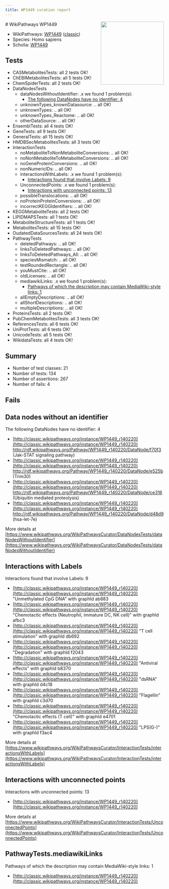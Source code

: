 ```yaml
---
title: WP1449 curation report
---
```


<img style="float: right; width: 200px" src="https://upload.wikimedia.org/wikipedia/commons/thumb/8/83/Wplogo_with_text_500.png/640px-Wplogo_with_text_500.png" />
# WikiPathways WP1449

* WikiPathways: [WP1449](https://wikipathways.org/pathways/WP1449) ([classic](https://classic.wikipathways.org/instance/WP1449))
* Species: Homo sapiens
* Scholia: [WP1449](https://scholia.toolforge.org/wikipathways/WP1449)
## Tests
* CASMetabolitesTests: all 2 tests OK!
* ChEBIMetabolitesTests: all 5 tests OK!
* ChemSpiderTests: all 2 tests OK!
* DataNodesTests
    * dataNodesWithoutIdentifier: .x we found 1 problem(s):
        * [The following DataNodes have no identifier: 4](#d2d32fa3)
    * unknownTypes_knownDatasource: .. all OK!
    * unknownTypes: .. all OK!
    * unknownTypes_Reactome: .. all OK!
    * otherDataSource: .. all OK!
* EnsemblTests: all 4 tests OK!
* GeneTests: all 9 tests OK!
* GeneralTests: all 15 tests OK!
* HMDBSecMetabolitesTests: all 3 tests OK!
* InteractionTests
    * noMetaboliteToNonMetaboliteConversions: .. all OK!
    * noNonMetaboliteToMetaboliteConversions: .. all OK!
    * noGeneProteinConversions: .. all OK!
    * nonNumericIDs: .. all OK!
    * interactionsWithLabels: .x we found 1 problem(s):
        * [Interactions found that involve Labels: 9](#630d2680)
    * UnconnectedPoints: .x we found 1 problem(s):
        * [Interactions with unconnected points: 13](#7f1d407a)
    * possibleTranslocations: .. all OK!
    * noProteinProteinConversions: .. all OK!
    * incorrectKEGGIdentifiers: .. all OK!
* KEGGMetaboliteTests: all 2 tests OK!
* LIPIDMAPSTests: all 1 tests OK!
* MetaboliteStructureTests: all 1 tests OK!
* MetabolitesTests: all 15 tests OK!
* OudatedDataSourcesTests: all 24 tests OK!
* PathwayTests
    * deletedPathways: .. all OK!
    * linksToDeletedPathways: .. all OK!
    * linksToDeletedPathways_All: .. all OK!
    * speciesMismatch: .. all OK!
    * testRoundedRectangle: .. all OK!
    * youMustCite: .. all OK!
    * oldLicenses: .. all OK!
    * mediawikiLinks: .x we found 1 problem(s):
        * [Pathways of which the description may contain MediaWiki-style links: 1](#da69cf45)
    * allEmptyDescriptions: .. all OK!
    * allShortDescriptions: .. all OK!
    * multipleDescriptions: .. all OK!
* ProteinsTests: all 2 tests OK!
* PubChemMetabolitesTests: all 3 tests OK!
* ReferencesTests: all 6 tests OK!
* UniProtTests: all 6 tests OK!
* UnicodeTests: all 5 tests OK!
* WikidataTests: all 4 tests OK!


## Summary

* Number of test classes: 21
* Number of tests: 134
* Number of assertions: 267
* Number of fails: 4

## Fails

<a name="d2d32fa3" />

## Data nodes without an identifier

The following DataNodes have no identifier: 4

* [http://classic.wikipathways.org/instance/WP1449_r140220](http://classic.wikipathways.org/instance/WP1449_r140220) http://rdf.wikipathways.org/Pathway/WP1449_r140220/DataNode/f70f3 (Jak-STAT signaling pathway)
* [http://classic.wikipathways.org/instance/WP1449_r140220](http://classic.wikipathways.org/instance/WP1449_r140220) http://rdf.wikipathways.org/Pathway/WP1449_r140220/DataNode/e525b (Trim30)
* [http://classic.wikipathways.org/instance/WP1449_r140220](http://classic.wikipathways.org/instance/WP1449_r140220) http://rdf.wikipathways.org/Pathway/WP1449_r140220/DataNode/ce316 (Ubiquitin mediated proteolysis)
* [http://classic.wikipathways.org/instance/WP1449_r140220](http://classic.wikipathways.org/instance/WP1449_r140220) http://rdf.wikipathways.org/Pathway/WP1449_r140220/DataNode/d48d9 (hsa-let-7e)


More details at [https://www.wikipathways.org/WikiPathwaysCurator/DataNodesTests/dataNodesWithoutIdentifier](https://www.wikipathways.org/WikiPathwaysCurator/DataNodesTests/dataNodesWithoutIdentifier)

<a name="630d2680" />

## Interactions with Labels

Interactions found that involve Labels: 9

* [http://classic.wikipathways.org/instance/WP1449_r140220](http://classic.wikipathways.org/instance/WP1449_r140220) "Unmethylated
CpG DNA" with graphId ab883
* [http://classic.wikipathways.org/instance/WP1449_r140220](http://classic.wikipathways.org/instance/WP1449_r140220) "Chemotactic effects
(Neutrophil, immature DC, NK cell)" with graphId afbc3
* [http://classic.wikipathways.org/instance/WP1449_r140220](http://classic.wikipathways.org/instance/WP1449_r140220) "T cell stimulation" with graphId db692
* [http://classic.wikipathways.org/instance/WP1449_r140220](http://classic.wikipathways.org/instance/WP1449_r140220) "Degradation" with graphId f2043
* [http://classic.wikipathways.org/instance/WP1449_r140220](http://classic.wikipathways.org/instance/WP1449_r140220) "Antiviral effects" with graphId b8370
* [http://classic.wikipathways.org/instance/WP1449_r140220](http://classic.wikipathways.org/instance/WP1449_r140220) "dsRNA" with graphId d4c18
* [http://classic.wikipathways.org/instance/WP1449_r140220](http://classic.wikipathways.org/instance/WP1449_r140220) "Flagellin" with graphId c3d70
* [http://classic.wikipathways.org/instance/WP1449_r140220](http://classic.wikipathways.org/instance/WP1449_r140220) "Chemotactic effects (T cell)" with graphId e4701
* [http://classic.wikipathways.org/instance/WP1449_r140220](http://classic.wikipathways.org/instance/WP1449_r140220) "LPS(G-)" with graphId f3ac4


More details at [https://www.wikipathways.org/WikiPathwaysCurator/InteractionTests/interactionsWithLabels](https://www.wikipathways.org/WikiPathwaysCurator/InteractionTests/interactionsWithLabels)

<a name="7f1d407a" />

## Interactions with unconnected points

Interactions with unconnected points: 13

* [http://classic.wikipathways.org/instance/WP1449_r140220](http://classic.wikipathways.org/instance/WP1449_r140220)


More details at [https://www.wikipathways.org/WikiPathwaysCurator/InteractionTests/UnconnectedPoints](https://www.wikipathways.org/WikiPathwaysCurator/InteractionTests/UnconnectedPoints)

<a name="da69cf45" />

## PathwayTests.mediawikiLinks

Pathways of which the description may contain MediaWiki-style links: 1

* [http://classic.wikipathways.org/instance/WP1449_r140220](http://classic.wikipathways.org/instance/WP1449_r140220)

